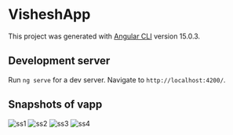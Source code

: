 # VisheshApp

This project was generated with [Angular CLI](https://github.com/angular/angular-cli) version 15.0.3.

## Development server

Run `ng serve` for a dev server. Navigate to `http://localhost:4200/`.

## Snapshots of vapp
![ss1](https://user-images.githubusercontent.com/67155103/207018116-f01d5ce2-ad3b-4736-8734-f884652909e5.png)
![ss2](https://user-images.githubusercontent.com/67155103/207018189-a90ef1a8-91a4-4e3d-981c-7b308581db8b.png)
![ss3](https://user-images.githubusercontent.com/67155103/207018217-8d5ae8ed-f825-450f-b28c-e3aaa1adb98c.png)
![ss4](https://user-images.githubusercontent.com/67155103/207018231-448bbdd1-f8be-49b4-ba1f-ca1cef717270.png)
